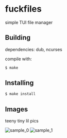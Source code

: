 # fuckfiles
simple TUI file manager

## Building
dependencies: dub, ncurses

compile with:
```sh
$ make
```

## Installing
```sh
$ make install
```

## Images
teeny tiny lil pics

![sample_0](https://i.imgur.com/0wTy6n1.png)
![sample_1](https://i.imgur.com/UCSt5oJ.png)
